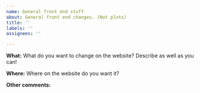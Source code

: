 ```yaml
---
name: General front end stuff
about: General front end changes. (Not plots)
title: ''
labels: ''
assignees: ''

---
```


**What:**
What do you want to change on the website? Describe as well as you can!

**Where:**
Where on the website do you want it? 

**Other comments:**
